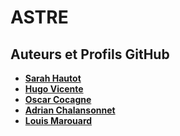 # ASTRE

## Auteurs et Profils GitHub
  
- [**Sarah Hautot**       ](https://github.com/SarahHAUTOT)
- [**Hugo Vicente**       ](https://github.com/VicenteHugo)
- [**Oscar Cocagne**      ]()
- [**Adrian Chalansonnet**]()
- [**Louis Marouard**     ]()

